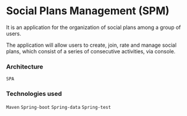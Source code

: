 # Social Plans Management (SPM)

It is an application for the organization of social plans among a group of users.

The application will allow users to create, join, rate and manage social plans, which consist of a series of consecutive activities, via console.

### Architecture
`SPA`

### Technologies used
`Maven` `Spring-boot` `Spring-data` `Spring-test`
